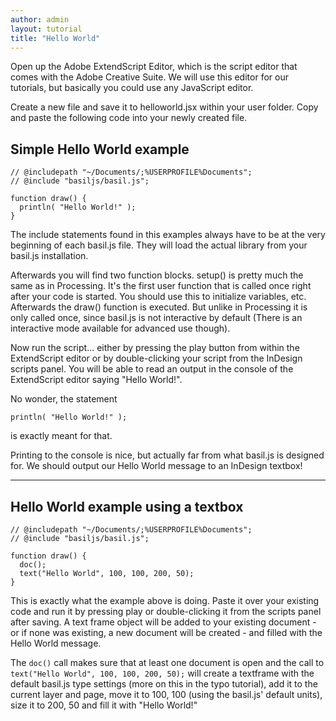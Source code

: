 ```yaml
---
author: admin
layout: tutorial
title: "Hello World"
---
```


Open up the Adobe ExtendScript Editor, which is the script editor that comes with the Adobe Creative Suite. We will use this editor for our tutorials, but basically you could use any JavaScript editor.

Create a new file and save it to helloworld.jsx within your user folder. Copy and paste the following code into your newly created file. 


## Simple Hello World example

```
// @includepath "~/Documents/;%USERPROFILE%Documents";
// @include "basiljs/basil.js";

function draw() {
  println( "Hello World!" );
}
```

The include statements found in this examples always have to be at the very beginning of each basil.js file. They will load the actual library from your basil.js installation.

Afterwards you will find two function blocks. setup() is pretty much the same as in Processing. It's the first user function that is called once right after your code is started. You should use this to initialize variables, etc. Afterwards the draw() function is executed. But unlike in Processing it is only called once, since basil.js is not interactive by default (There is an interactive mode available for advanced use though).

Now run the script... either by pressing the play button from within the ExtendScript editor or by double-clicking your script from the InDesign scripts panel. You will be able to read an output in the console of the ExtendScript editor saying "Hello World!".

No wonder, the statement

```
println( "Hello World!" );
```

is exactly meant for that. 

Printing to the console is nice, but actually far from what basil.js is designed for. We should output our Hello World message to an InDesign textbox!

---

## Hello World example using a textbox

```
// @includepath "~/Documents/;%USERPROFILE%Documents";
// @include "basiljs/basil.js";

function draw() {
  doc();
  text("Hello World", 100, 100, 200, 50);
}
```

This is exactly what the example above is doing. Paste it over your existing code and run it by pressing play or double-clicking it from the scripts panel after saving. A text frame object will be added to your existing document - or if none was existing, a new document will be created - and filled with the Hello World message.

The `doc()` call makes sure that at least one document is open and the call to `text("Hello World", 100, 100, 200, 50);` will create a textframe with the default basil.js type settings (more on this in the typo tutorial), add it to the current layer and page, move it to 100, 100 (using the basil.js' default units), size it to 200, 50 and fill it with "Hello World!"

